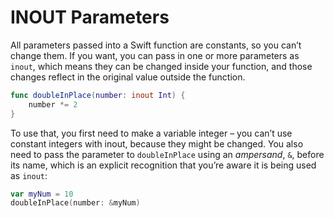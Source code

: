 # INOUT Parameters

All parameters passed into a Swift function are constants, so you can’t change them. If you want, you can pass in one or more parameters as `inout`, which means they can be changed inside your function, and those changes reflect in the original value outside the function.

```swift
func doubleInPlace(number: inout Int) {
    number *= 2
}
```

To use that, you first need to make a variable integer – you can’t use constant integers with inout, because they might be changed. You also need to pass the parameter to `doubleInPlace` using an *ampersand*, `&`, before its name, which is an explicit recognition that you’re aware it is being used as `inout`:

```swift
var myNum = 10
doubleInPlace(number: &myNum)
```